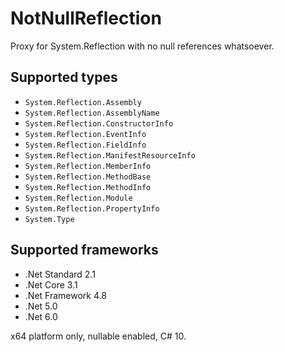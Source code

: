 # NotNullReflection

Proxy for System.Reflection with no null references whatsoever.

## Supported types

+ `System.Reflection.Assembly`
+ `System.Reflection.AssemblyName`
+ `System.Reflection.ConstructorInfo`
+ `System.Reflection.EventInfo`
+ `System.Reflection.FieldInfo`
+ `System.Reflection.ManifestResourceInfo`
+ `System.Reflection.MemberInfo`
+ `System.Reflection.MethodBase`
+ `System.Reflection.MethodInfo`
+ `System.Reflection.Module`
+ `System.Reflection.PropertyInfo`
+ `System.Type`

## Supported frameworks

+ .Net Standard 2.1
+ .Net Core 3.1
+ .Net Framework 4.8
+ .Net 5.0
+ .Net 6.0

x64 platform only, nullable enabled, C# 10.



